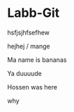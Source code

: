 # Labb-Git
hsfjsjhfsefhew

hejhej / mange

 
Ma name is bananas



Ya duuuude



Hossen was here


why